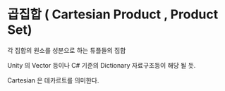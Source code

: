 
# 곱집합 ( Cartesian Product , Product Set)

각 집합의 원소를 성분으로 하는 튜플들의 집합

Unity 의 Vector 등이나 C# 기준의 Dictionary 자료구조등이 해당 될 듯.

Cartesian 은 데카르트를 의미한다.


